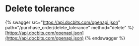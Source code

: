 # Delete tolerance

{% swagger src="https://api.docbits.com/openapi.json" path="/purchase_order/delete_tolerance" method="delete" %}
[https://api.docbits.com/openapi.json](https://api.docbits.com/openapi.json)
{% endswagger %}
